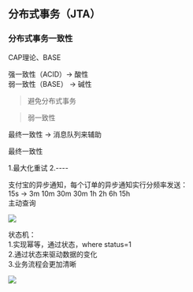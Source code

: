 ## **分布式事务（JTA）**

### **分布式事务一致性**
CAP理论、BASE

强一致性（ACID）-> 酸性
<br/>
弱一致性（BASE） -> 碱性

> 避免分布式事务

> 弱一致性

最终一致性 -> 消息队列来辅助

最终一致性<br/>

1.最大化重试
2.----


支付宝的异步通知，每个订单的异步通知实行分频率发送：<br/>
15s -> 3m 10m 30m 30m 1h 2h 6h 15h<br/>
主动查询

![](https://github.com/buildupchao/ImgStore/blob/master/patterns/state_machine.png?raw=true)

状态机：<br/>
1.实现幂等，通过状态，where status=1<br/>
2.通过状态来驱动数据的变化<br/>
3.业务流程会更加清晰

![](https://github.com/buildupchao/ImgStore/blob/master/patterns/distribution_transaction.png?raw=true)